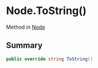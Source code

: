 # Node.ToString()

Method in [Node](/api/csharp/yarn.node.md)

## Summary



```csharp
public override string ToString()
```

